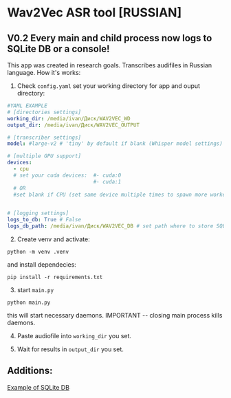 
# Wav2Vec ASR tool [RUSSIAN]

## V0.2 Every main and child process now logs to SQLite DB or a console!

This app was created in research goals. Transcribes audifiles in Russian language. How it's works:

1) Check `config.yaml`
set your working directory for app and ouput directory:

```yaml
#YAML EXAMPLE
# [directories settings]
working_dir: /media/ivan/Диск/WAV2VEC_WD
output_dir: /media/ivan/Диск/WAV2VEC_OUTPUT

# [transcriber settings]
model: #large-v2 # 'tiny' by default if blank (Whisper model settings)

# [multiple GPU support]
devices:
  - cpu
  # set your cuda devices:  #- cuda:0
                            #- cuda:1 
  # OR
  #set blank if CPU (set same device multiple times to spawn more workers:   #- cpu
                                                                             #- cpu)

# [logging settings]
logs_to_db: True # False
logs_db_path: /media/ivan/Диск/WAV2VEC_DB # set path where to store SQLite DB if logs_to_db = True| else None
```

2) Create venv and activate:
```code
python -m venv .venv
```
and install dependecies:
```code
pip install -r requirements.txt
```
3) start `main.py`
```code
python main.py
```
this will start necessary daemons. IMPORTANT -- closing main process kills daemons.

4) Paste audiofile into `working_dir` you set.

5) Wait for results in `output_dir` you set. 

## Additions:

[Example of SQLite DB](docs/db_example.png)
